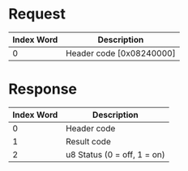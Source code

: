 # Request

| Index Word | Description                |
|------------|----------------------------|
| 0          | Header code \[0x08240000\] |

# Response

| Index Word | Description                 |
|------------|-----------------------------|
| 0          | Header code                 |
| 1          | Result code                 |
| 2          | u8 Status (0 = off, 1 = on) |